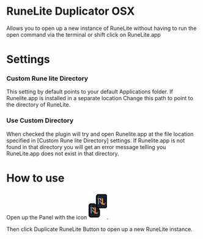 # RuneLite Duplicator OSX
Allows you to open up a new instance of RuneLite without having to run the open command via the terminal or shift click on RuneLite.app

# Settings
### Custom Rune lite Directory 
This setting by default points to your default Applications folder.  If Runelite.app is installed in a separate location
Change this path to point to the directory of RuneLite.

### Use Custom Directory
When checked the plugin will try and open Runelite.app at the file location specified in [Custom Rune lite Directory] settings.
If Runelite.app is not found in that directory you will get an error message telling you RuneLite.app does not exist in that directory.

# How to use
Open up the Panel with the icon ![nav-icon.png](src/main/resources/nav-icon.png).  

Then click Duplicate RuneLite Button to open up a new RuneLite instance.